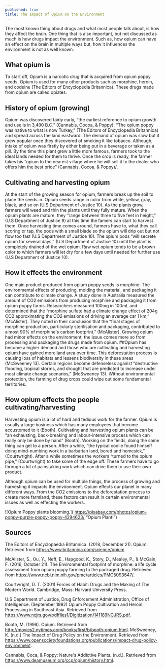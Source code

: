 ```yaml
---
published: true
title: The Impact of Opium on the Environment
---
```

The most known thing about drugs and what most people talk about, is how they affect the brain. One thing that is also important, but not discussed as much is how drugs impact the environment. Such as, how opium can have an effect on the brain in multiple ways but, how it influences the environment is not as well known. 

## What opium is
To start off, Opium is a narcotic drug that is acquired from opium poppy seeds. Opium is used for many other products such as morphine, heroin, and codeine (The Editors of Encyclopedia Britannica). These drugs made from opium are called opiates. 

## History of opium (growing)
Opium was discovered fairly early, “the earliest reference to opium growth and use is in 3,400 B.C.” (Cannabis, Cocoa, & Poppy). “The opium poppy was native to what is now Turkey,” (The Editors of Encyclopedia Britannica) and spread across the land eastward. The demand of opium was slow but it grew popular once they discovered of smoking it like tobacco. Although, intake of opium was firstly by either being put in a beverage or taken as a pill. By the time this plant grew a little more famous, farmers took to the ideal lands needed for them to thrive. Once the crop is ready, the farmer takes his “opium to the nearest village where he will sell it to the dealer who offers him the best price” (Cannabis, Cocoa, & Poppy)/. 

## Cultivating and harvesting opium
At the start of the growing season for opium, farmers break up the soil to place the seeds in. Opium seeds range in color from white, yellow, gray, black, and so on (U.S Department of Justice 10). As the plants grow, farmers will weed and thin the plants until they fully mature. When the opium plants are mature, they “range between three to five feet in height,” (U.S Department of Justice 9) at this time the famers can start to harvest them. Once harvesting time comes around, farmers have to, what they call scoring or tap, the pods with a small blade so the opium will drip out but not flow too fast (U.S Department of Justice 10). The opium pods “will secrete opium for several days,” (U.S Department of Justice 10) until the plant is completely drained of the wet opium. Raw wet opium tends to be a brown color to which farmers will let dry for a few days until needed for further use (U.S Department of Justice 10).  

## How it effects the environment
One main product produced from opium poppy seeds is morphine. The environmental effects of producing, molding the material, and packaging it can contribute to climate change. A study done in Australia measured the amount of CO2 emissions from producing morphine and packaging it from opium poppy farms. Researchers measured 100mg in 100mL and determined that the “morphine sulfate had a climate change effect of 204g CO2 approximating the CO2 emissions of driving an average car 1 km,” (McAlister). They noted in their conclusion that the “final stages of morphine production, particularly sterilisation and packaging, contributed to almost 90% of morphine's carbon footprint,” (McAlister). Growing opium had minor effects on the environment, the issue comes more so from processing and packaging the drugs made from opium. 
##Opium has become a higher demand and those who are cultivating and harvesting opium have gained more land area over time. This deforestation process is causing loss of habitats and lessens biodiversity in these areas (McSweeney 13). Certain regions become defenseless against “destructive flooding, tropical storms, and drought that are predicted to increase under most climate change scenarios,” (McSweeney 13). Without environmental protection, the farming of drug crops could wipe out some fundamental territories. 

## How opium effects the people cultivating/harvesting
Harvesting opium is a lot of hard and tedious work for the farmer. Opium is usually a large business which has many employees that become accustomed to it (Booth). Cultivating and harvesting opium plants can be “an exhausting, back-breaking and labour-intensive process which can really only be done by hand” (Booth). Working on the fields, doing the same thing can get to a person. After a while, “the typical coolie found himself doing mind-numbing work in a barbarian land, bored and homesick,” (Courtwright). After a while sometimes the workers “turned to the opium pipe,” (Courtwright) to take some of the edge off. These farmers have to go through a lot of painstaking work which can drive them to use their own product. 

Although opium can be used for multiple things, the process of growing and harvesting it impacts the environment. Opium effects our planet in many different ways. From the CO2 emissions to the deforestation process to create more farmland, these factors can result in certain environmental issues as well as effecting the workers. 

 
![Opium Poppy plants blooming.]( https://pixabay.com/photos/opium-poppy-purple-poppy-poppy-4294623/ “Opium Plant!”)




## Sources
The Editors of Encyclopaedia Britannica. (2018, December 21). Opium. Retrieved from https://www.britannica.com/science/opium. 

McAlister, S., Ou, Y., Neff, E., Hapgood, K., Story, D., Mealey, P., & McGain, F. (2016, October 21). The Environmental footprint of morphine: a life cycle assessment from opium poppy farming to the packaged drug. Retrieved from https://www.ncbi.nlm.nih.gov/pmc/articles/PMC5093647/. 

Courtwright, D. T. (2001) Forces of Habit: Drugs and the Making of The Modern World. Cambridge, Mass: Harvard University Press.

U.S Department of Justice, Drug Enforcement Administration, Office of Intelligence. (September 1992) Opium Poppy Cultivation and Heroin Processing in Southeast Asia. Retrieved from https://www.ncjrs.gov/pdffiles1/Digitization/141189NCJRS.pdf.

Booth, M. (1996). Opium. Retrieved from http://movies2.nytimes.com/books/first/b/booth-opium.html.
McSweeney, K. (n.d.) The Impact of Drug Policy on the Environment. Retrieved from https://www.opensocietyfoundations.org/publications/impact-drug-policy-environment.

Cannabis, Coca, & Poppy: Nature's Addictive Plants. (n.d.). Retrieved from https://www.deamuseum.org/ccp/opium/history.html.
